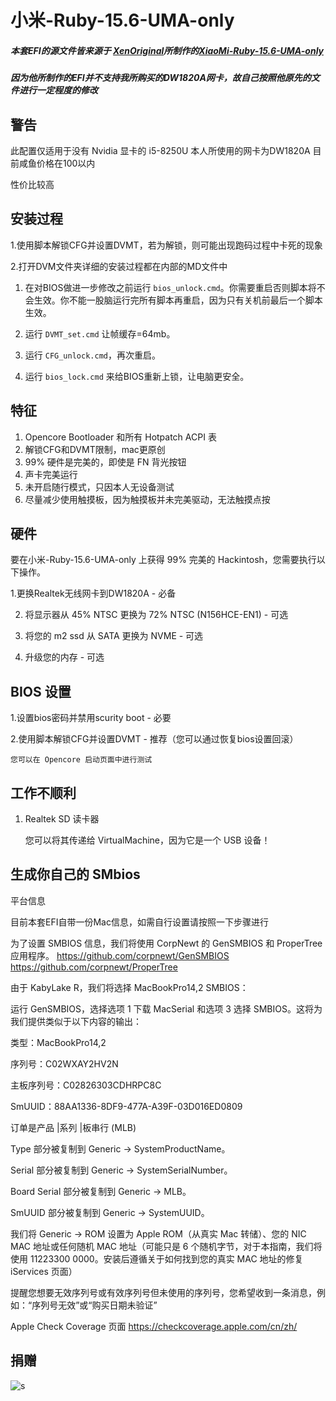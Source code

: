# 小米-Ruby-15.6-UMA-only

##### 本套EFI的源文件皆来源于 [XenOriginal](https://github.com/XenOriginal)所制作的[XiaoMi-Ruby-15.6-UMA-only](https://github.com/XenOriginal/XiaoMi-Ruby-15.6-UMA-only)

##### 因为他所制作的EFI并不支持我所购买的DW1820A网卡，故自己按照他原先的文件进行一定程度的修改

##  警告

此配置仅适用于没有 Nvidia 显卡的 i5-8250U 本人所使用的网卡为DW1820A 目前咸鱼价格在100以内

性价比较高

## 安装过程

1.使用脚本解锁CFG并设置DVMT，若为解锁，则可能出现跑码过程中卡死的现象

2.打开DVM文件夹详细的安装过程都在内部的MD文件中

1. 在对BIOS做进一步修改之前运行 `bios_unlock.cmd`。你需要重启否则脚本将不会生效。你不能一股脑运行完所有脚本再重启，因为只有关机前最后一个脚本生效。

2. 运行 `DVMT_set.cmd` 让帧缓存=64mb。

3. 运行 `CFG_unlock.cmd`，再次重启。

4. 运行 `bios_lock.cmd` 来给BIOS重新上锁，让电脑更安全。

## 特征

1. Opencore Bootloader 和所有 Hotpatch ACPI 表
2. 解锁CFG和DVMT限制，mac更原创
3. 99% 硬件是完美的，即使是 FN 背光按钮
4. 声卡完美运行
5. 未开启随行模式，只因本人无设备测试
6. 尽量减少使用触摸板，因为触摸板并未完美驱动，无法触摸点按

## 硬件

要在小米-Ruby-15.6-UMA-only 上获得 99% 完美的 Hackintosh，您需要执行以下操作。

1.更换Realtek无线网卡到DW1820A - 必备

2. 将显示器从 45% NTSC 更换为 72% NTSC (N156HCE-EN1) - 可选

3. 将您的 m2 ssd 从 SATA 更换为 NVME - 可选

4. 升级您的内存 - 可选


## BIOS 设置

1.设置bios密码并禁用scurity boot - 必要

2.使用脚本解锁CFG并设置DVMT - 推荐（您可以通过恢复bios设置回滚）

    您可以在 Opencore 启动页面中进行测试

## 工作不顺利

1. Realtek SD 读卡器

    您可以将其传递给 VirtualMachine，因为它是一个 USB 设备！

## 生成你自己的 SMbios

  平台信息

目前本套EFI自带一份Mac信息，如需自行设置请按照一下步骤进行

  为了设置 SMBIOS 信息，我们将使用 CorpNewt 的 GenSMBIOS 和 ProperTree 应用程序。 https://github.com/corpnewt/GenSMBIOS https://github.com/corpnewt/ProperTree

  由于 KabyLake R，我们将选择 MacBookPro14,2 SMBIOS：

  运行 GenSMBIOS，选择选项 1 下载 MacSerial 和选项 3 选择 SMBIOS。这将为我们提供类似于以下内容的输出：

  类型：MacBookPro14,2

  序列号：C02WXAY2HV2N

  主板序列号：C02826303CDHRPC8C

  SmUUID：88AA1336-8DF9-477A-A39F-03D016ED0809

  订单是产品 |系列 |板串行 (MLB)

  Type 部分被复制到 Generic -> SystemProductName。

  Serial 部分被复制到 Generic -> SystemSerialNumber。

  Board Serial 部分被复制到 Generic -> MLB。

  SmUUID 部分被复制到 Generic -> SystemUUID。

  我们将 Generic -> ROM 设置为 Apple ROM（从真实 Mac 转储）、您的 NIC MAC 地址或任何随机 MAC 地址（可能只是 6 个随机字节，对于本指南，我们将使用 11223300 0000。安装后遵循关于如何找到您的真实 MAC 地址的修复 iServices 页面）

  提醒您想要无效序列号或有效序列号但未使用的序列号，您希望收到一条消息，例如：“序列号无效”或“购买日期未验证”

  Apple Check Coverage 页面 https://checkcoverage.apple.com/cn/zh/

## 捐赠

![s](https://i.loli.net/2021/07/14/SecNU3HOmFfdhzM.png)


